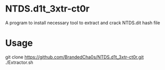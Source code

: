 # NTDS.d1t_3xtr-ct0r
A program to install necessary tool to extract and crack NTDS.dit hash file 

# Usage
git clone https://github.com/BrandedCha0s/NTDS.d1t_3xtr-ct0r.git
./Extractor.sh
